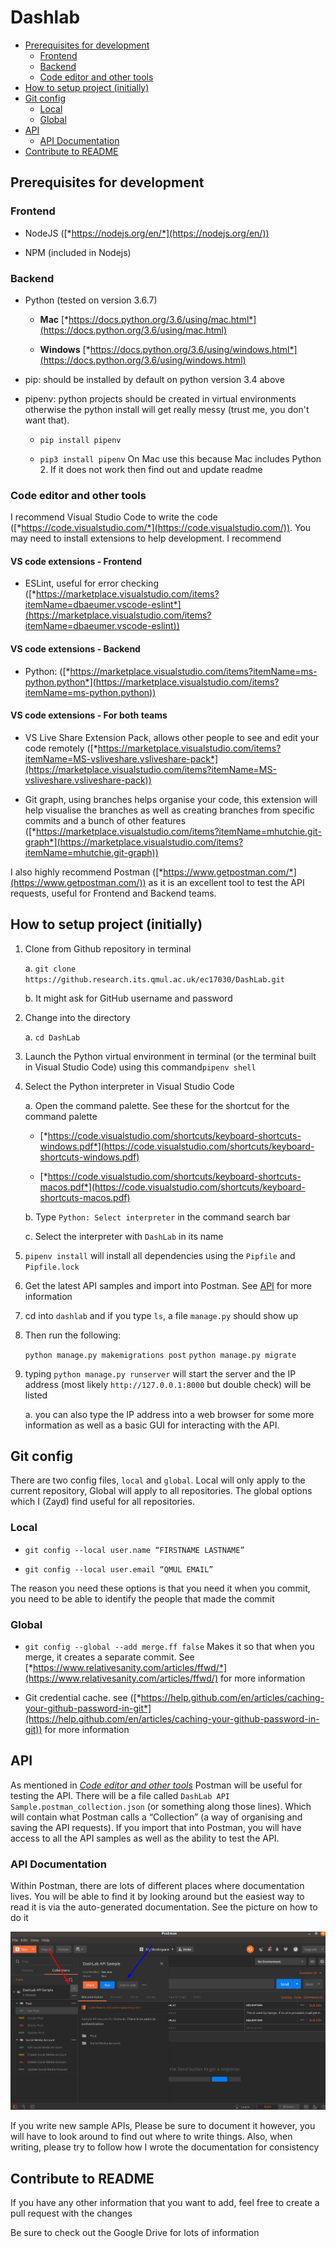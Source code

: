# Dashlab

-   [Prerequisites for development](#prerequisites-for-development)
    -   [Frontend](#frontend)
    -   [Backend](#backend)
    -   [Code editor and other tools](#code-editor-and-other-tools)
-   [How to setup project (initially)](#how-to-setup-project-initially)
-   [Git config](#git-config)
    -   [Local](#local)
    -   [Global](#global)
-   [API](#api)
    -   [API Documentation](#api-documentation)
-   [Contribute to README](#contribute-to-readme)

Prerequisites for development
-----------------------------

### Frontend

-   NodeJS ([*https://nodejs.org/en/*](https://nodejs.org/en/))

-   NPM (included in Nodejs)

### Backend

-   Python (tested on version 3.6.7)

    -   **Mac**
        [*https://docs.python.org/3.6/using/mac.html*](https://docs.python.org/3.6/using/mac.html)

    -   **Windows**
        [*https://docs.python.org/3.6/using/windows.html*](https://docs.python.org/3.6/using/windows.html)

-   pip: should be installed by default on python version 3.4 above

-   pipenv: python projects should be created in virtual environments
    otherwise the python install will get really messy (trust me, you
    don't want that).

    -   `pip install pipenv`

    -   `pip3 install pipenv` On Mac use this because Mac includes
        Python 2. If it does not work then find out and update readme

### Code editor and other tools

I recommend Visual Studio Code to write the code
([*https://code.visualstudio.com/*](https://code.visualstudio.com/)).
You may need to install extensions to help development. I recommend

#### VS code extensions - Frontend

-   ESLint, useful for error checking
    ([*https://marketplace.visualstudio.com/items?itemName=dbaeumer.vscode-eslint*](https://marketplace.visualstudio.com/items?itemName=dbaeumer.vscode-eslint))

#### VS code extensions - Backend

-   Python:
    ([*https://marketplace.visualstudio.com/items?itemName=ms-python.python*](https://marketplace.visualstudio.com/items?itemName=ms-python.python))

#### VS code extensions - For both teams

-   VS Live Share Extension Pack, allows other people to see and edit
    your code remotely
    ([*https://marketplace.visualstudio.com/items?itemName=MS-vsliveshare.vsliveshare-pack*](https://marketplace.visualstudio.com/items?itemName=MS-vsliveshare.vsliveshare-pack))

-   Git graph, using branches helps organise your code, this extension
    will help visualise the branches as well as creating branches from
    specific commits and a bunch of other features
    ([*https://marketplace.visualstudio.com/items?itemName=mhutchie.git-graph*](https://marketplace.visualstudio.com/items?itemName=mhutchie.git-graph))

I also highly recommend Postman
([*https://www.getpostman.com/*](https://www.getpostman.com/)) as it is
an excellent tool to test the API requests, useful for Frontend and
Backend teams.

How to setup project (initially)
--------------------------------

1.  Clone from Github repository in terminal

    a.  `git clone  https://github.research.its.qmul.ac.uk/ec17030/DashLab.git`

    b.  It might ask for GitHub username and password

2.  Change into the directory

    a.  `cd DashLab`

3.  Launch the Python virtual environment in terminal (or the terminal
    built in Visual Studio Code) using this command`pipenv shell`

4.  Select the Python interpreter in Visual Studio Code

    a.  Open the command palette. See these for the shortcut for the
        command palette

    -   [*https://code.visualstudio.com/shortcuts/keyboard-shortcuts-windows.pdf*](https://code.visualstudio.com/shortcuts/keyboard-shortcuts-windows.pdf)

    -   [*https://code.visualstudio.com/shortcuts/keyboard-shortcuts-macos.pdf*](https://code.visualstudio.com/shortcuts/keyboard-shortcuts-macos.pdf)

    b.  Type `Python: Select interpreter` in the command search bar

    c.  Select the interpreter with `DashLab` in its name

5.  `pipenv install` will install all dependencies using the `Pipfile`
    and `Pipfile.lock`

6.  Get the latest API samples and import into Postman. See [API](#API)
    for more information

7.  cd into `dashlab` and if you type `ls`, a file `manage.py` should
    show up

8. Then run the following:


   `python manage.py makemigrations post`
   `python manage.py migrate`


8.  typing `python manage.py runserver` will start the server and the IP
    address (most likely `http://127.0.0.1:8000` but double check) will
    be listed

    a.  you can also type the IP address into a web browser for some
        more information as well as a basic GUI for interacting with the
        API.

Git config
----------

There are two config files, `local` and `global`. Local will only apply
to the current repository, Global will apply to all repositories. The
global options which I (Zayd) find useful for all repositories.

### Local

-   `git config --local user.name “FIRSTNAME LASTNAME”`

-   `git config --local user.email “QMUL EMAIL”`

The reason you need these options is that you need it when you commit,
you need to be able to identify the people that made the commit

### Global

-   `git config --global --add merge.ff false` Makes it so that when you
    merge, it creates a separate commit. See
    [*https://www.relativesanity.com/articles/ffwd/*](https://www.relativesanity.com/articles/ffwd/)
    for more information

-   Git credential cache. see
    ([*https://help.github.com/en/articles/caching-your-github-password-in-git*](https://help.github.com/en/articles/caching-your-github-password-in-git))
    for more information

API
---

As mentioned in [*Code editor and other
tools*](#code-editor-and-other-tools) Postman will be useful for testing
the API. There will be a file called
`DashLab API Sample.postman_collection.json` (or something along those
lines). Which will contain what Postman calls a “Collection” (a way of
organising and saving the API requests). If you import that into
Postman, you will have access to all the API samples as well as the
ability to test the API.

### API Documentation

Within Postman, there are lots of different places where documentation
lives. You will be able to find it by looking around but the easiest way
to read it is via the auto-generated documentation. See the picture on
how to do it

![Postman Documentation](/postman_doc.png?raw=true)

If you write new sample APIs, Please be sure to document it however, you
will have to look around to find out where to write things. Also, when
writing, please try to follow how I wrote the documentation for
consistency

Contribute to README
--------------------

If you have any other information that you want to add, feel free to
create a pull request with the changes

Be sure to check out the Google Drive for lots of information
